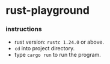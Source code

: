 # rust-playground

### instructions

- rust version: `rustc 1.24.0` or above.
- `cd` into project directory.
- type `cargo run` to run the program.
